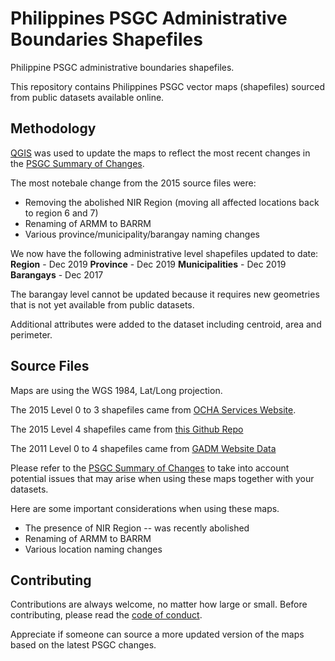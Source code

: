 # Philippines PSGC Administrative Boundaries Shapefiles

Philippine PSGC administrative boundaries shapefiles.

This repository contains Philippines PSGC vector maps (shapefiles) sourced from
public datasets available online.

## Methodology

[QGIS](https://qgis.org) was used to update the maps to reflect the most recent
changes in the [PSGC Summary of
Changes](https://psa.gov.ph/classification/psgc/downloads/PSGC%20Summary%20of%20Changes%20Dec%202019.xlsx).

The most notebale change from the 2015 source files were:
- Removing the abolished NIR Region (moving all affected locations back to region 6 and 7)
- Renaming of ARMM to BARRM
- Various province/municipality/barangay naming changes

We now have the following administrative level shapefiles updated to date:
**Region** - Dec 2019
**Province** - Dec 2019
**Municipalities** - Dec 2019
**Barangays** - Dec 2017 

The barangay level cannot be updated because it requires new geometries
that is not yet available from public datasets.

Additional attributes were added to the dataset including centroid, area and perimeter.

## Source Files

Maps are using the WGS 1984, Lat/Long projection.

The 2015 Level 0 to 3 shapefiles came from [OCHA Services
Website](https://data.humdata.org/dataset/philippines-administrative-levels-0-to-3).

The 2015 Level 4 shapefiles came from [this Github Repo](https://github.com/justinelliotmeyers/official_philippines_shapefile_data_2016)

The 2011 Level 0 to 4 shapefiles came from [GADM Website Data](https://gadm.org)

Please refer to the [PSGC Summary of Changes](https://psa.gov.ph/classification/psgc/downloads/PSGC%20Summary%20of%20Changes%20Dec%202019.xlsx)
to take into account potential issues that may arise when using these maps together with your datasets. 

Here are some important considerations when using these maps.
- The presence of NIR Region -- was recently abolished
- Renaming of ARMM to BARRM
- Various location naming changes

## Contributing

Contributions are always welcome, no matter how large or small. Before contributing,
please read the [code of conduct](./.github/CODE_OF_CONDUCT.md).

Appreciate if someone can source a  more updated version of the maps based on the latest PSGC changes.




